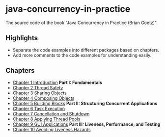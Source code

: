 # java-concurrency-in-practice

The source code of the book "Java Concurrency in Practice (Brian Goetz)".

## Highlights
- Separate the code examples into different packages based on chapters.
- Add more comments to the code examples for understanding easily.

## Chapters
- [Chapter 1 Introduction](src/java/net/jcip/examples/ch01)
**Part I: Fundamentals**
- [Chapter 2 Thread Safety](src/java/net/jcip/examples/ch02)
- [Chapter 3 Sharing Objects](src/java/net/jcip/examples/ch03)
- [Chapter 4 Composing Objects](src/java/net/jcip/examples/ch04)
- [Chapter 5 Building Blocks](src/java/net/jcip/examples/ch05)
**Part II: Structuring Concurrent Applications**
- [Chapter 6 Task Execution](src/java/net/jcip/examples/ch06)
- [Chapter 7 Cancellation and Shutdown](src/java/net/jcip/examples/ch07)
- [Chapter 8 Applying Thread Pools](src/java/net/jcip/examples/ch08)
- [Chapter 9 GUI Applications](src/java/net/jcip/examples/ch09)
**Part III: Liveness, Performance, and Testing**
- [Chapter 10 Avoiding Liveness Hazards](src/java/net/jcip/examples/ch10)
